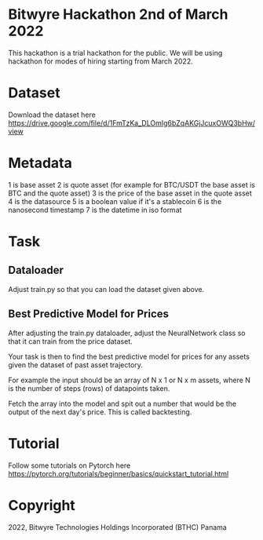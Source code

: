 # Bitwyre Hackathon 2nd of March 2022

This hackathon is a trial hackathon for the public. We will be using hackathon for modes of hiring starting from March 2022.

# Dataset

Download the dataset here https://drive.google.com/file/d/1FmTzKa_DLOmIg6bZqAKGjJcuxOWQ3bHw/view

# Metadata

1 is base asset
2 is quote asset (for example for BTC/USDT the base asset is BTC and the quote asset)
3 is the price of the base asset in the quote asset
4 is the datasource
5 is a boolean value if it's a stablecoin
6 is the nanosecond timestamp
7 is the datetime in iso format

# Task

## Dataloader

Adjust train.py so that you can load the dataset given above.

## Best Predictive Model for Prices

After adjusting the train.py dataloader, adjust the NeuralNetwork class so that it can train from the price dataset.

Your task is then to find the best predictive model for prices for any assets given the dataset of past asset trajectory.

For example the input should be an array of N x 1 or N x m assets, where N is the number of steps (rows) of datapoints taken.

Fetch the array into the model and spit out a number that would be the output of the next day's price. This is called backtesting.

# Tutorial

Follow some tutorials on Pytorch here https://pytorch.org/tutorials/beginner/basics/quickstart_tutorial.html

# Copyright

2022, Bitwyre Technologies Holdings Incorporated (BTHC) Panama
